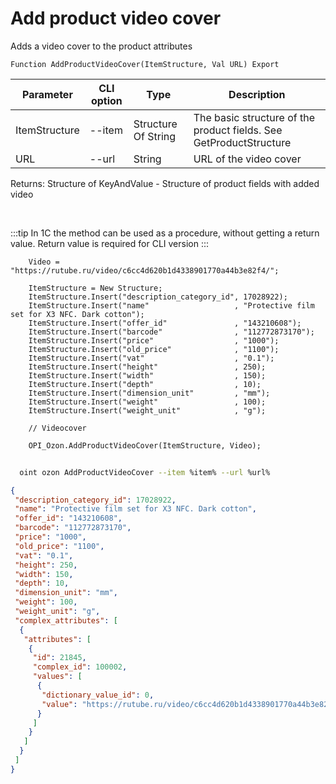 ﻿---
sidebar_position: 24
---

# Add product video cover
 Adds a video cover to the product attributes



`Function AddProductVideoCover(ItemStructure, Val URL) Export`

  | Parameter | CLI option | Type | Description |
  |-|-|-|-|
  | ItemStructure | --item | Structure Of String | The basic structure of the product fields. See GetProductStructure |
  | URL | --url | String | URL of the video cover |

  
  Returns:  Structure of KeyAndValue - Structure of product fields with added video

<br/>

:::tip
In 1C the method can be used as a procedure, without getting a return value. Return value is required for CLI version
:::
<br/>


```bsl title="Code example"
    Video = "https://rutube.ru/video/c6cc4d620b1d4338901770a44b3e82f4/";

    ItemStructure = New Structure;
    ItemStructure.Insert("description_category_id", 17028922);
    ItemStructure.Insert("name"                   , "Protective film set for X3 NFC. Dark cotton");
    ItemStructure.Insert("offer_id"               , "143210608");
    ItemStructure.Insert("barcode"                , "112772873170");
    ItemStructure.Insert("price"                  , "1000");
    ItemStructure.Insert("old_price"              , "1100");
    ItemStructure.Insert("vat"                    , "0.1");
    ItemStructure.Insert("height"                 , 250);
    ItemStructure.Insert("width"                  , 150);
    ItemStructure.Insert("depth"                  , 10);
    ItemStructure.Insert("dimension_unit"         , "mm");
    ItemStructure.Insert("weight"                 , 100);
    ItemStructure.Insert("weight_unit"            , "g");

    // Videocover

    OPI_Ozon.AddProductVideoCover(ItemStructure, Video);
```



```sh title="CLI command example"
    
  oint ozon AddProductVideoCover --item %item% --url %url%

```

```json title="Result"
{
 "description_category_id": 17028922,
 "name": "Protective film set for X3 NFC. Dark cotton",
 "offer_id": "143210608",
 "barcode": "112772873170",
 "price": "1000",
 "old_price": "1100",
 "vat": "0.1",
 "height": 250,
 "width": 150,
 "depth": 10,
 "dimension_unit": "mm",
 "weight": 100,
 "weight_unit": "g",
 "complex_attributes": [
  {
   "attributes": [
    {
     "id": 21845,
     "complex_id": 100002,
     "values": [
      {
       "dictionary_value_id": 0,
       "value": "https://rutube.ru/video/c6cc4d620b1d4338901770a44b3e82f4/"
      }
     ]
    }
   ]
  }
 ]
}
```
